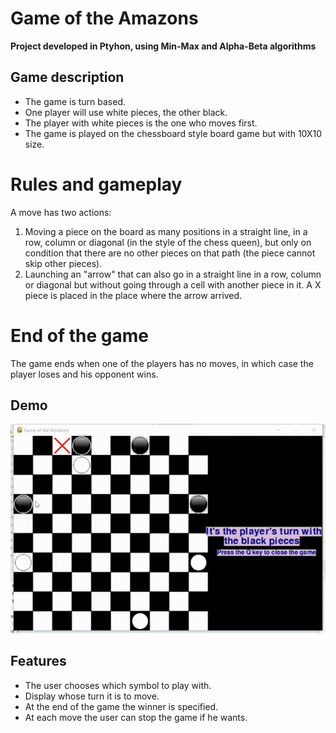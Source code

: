 # Game of the Amazons
**Project developed in Ptyhon, using Min-Max and Alpha-Beta algorithms**

## Game description

* The game is turn based.
* One player will use white pieces, the other black. 
* The player with white pieces is the one who moves first. 
* The game is played on the chessboard style board game but with 10X10 size.

# Rules and gameplay

A move has two actions:

1. Moving a piece on the board as many positions in a straight line, in a row, column or diagonal (in the style of the chess queen), but only on condition that there are no other pieces on that path (the piece cannot skip other pieces).
2. Launching an "arrow" that can also go in a straight line in a row, column or diagonal but without going through a cell with another piece in it. A X piece is placed in the place where the arrow arrived.

# End of the game
The game ends when one of the players has no moves, in which case the player loses and his opponent wins.

## Demo
![Demo](https://github.com/AtasieOana/Game-of-the-Amazons/blob/main/Demo.gif)

## Features

* The user chooses which symbol to play with.
* Display whose turn it is to move.
* At the end of the game the winner is specified.
* At each move the user can stop the game if he wants.
